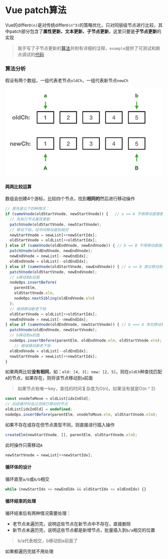 # Vue patch算法

Vue的differ`O(n)`是对传统differ`O(n^3)`的策略优化，只对同层级节点进行比较，其中patch部分包含了**属性更新、文本更新、子节点更新**，这里只要是**子节点更新**的实现

> 我手写了子节点更新的[算法](https://github.com/SevenGuns/patch/blob/66da73026545212e430a84ce9d6f5a048bd97733/example/vue.js#L5568)并附有详细的注释，`example`提供了可测试和断点调试的[代码](https://github.com/SevenGuns/patch/tree/master/example)



### 算法分析

假设有两个数组，一组代表老节点`oldCh`，一组代表新节点`newCh`

![image-20190826222947912](./public/image-20190826222947912.png)

#### 两两比较运算

数组会创建4个游标，比较四个节点，找到**相同的**然后进行移动操作

```javascript
// 首先是以下四种情况：
if (sameVnode(oldStartVnode, newStartVnode)) {   // a == A 不用移动直接更新
  // 先执行节点属性更新
  patchVnode(oldStartVnode, newStartVnode);
  // 移动下标，往中间移动直到相交
  newStartVnode = newList[++newStartIdx];
  oldStartVnode = oldList[++oldStartIdx];
} else if (sameVnode(oldEndVnode, newEndVnode)) { // b == B 不用移动直接更新
  patchVnode(oldEndVnode, newEndVnode);
  newEndVnode = newList[--newEndIdx];
  oldEndVnode = oldList[--oldEndIdx];
} else if (sameVnode(oldStartVnode, newEndVnode)) { // a == B 首位移动到末位
  patchVnode(oldStartVnode, newEndVnode);
  // a移动到b后面
  nodeOps.insertBefore(
    parentElm,
    oldStartVnode.elm,
    nodeOps.nextSibling(oldEndVnode.elm)
  );
  // 继续移动新老下标
  oldStartVnode = oldList[++oldStartIdx];
  newEndVnode = newList[--newEndIdx];
} else if (sameVnode(oldEndVnode, newStartVnode)) { // b === A 末位移动到首位
  patchVnode(oldEndVnode, newStartVnode);
  // b移动到a前面
  nodeOps.insertBefore(parentElm, oldEndVnode.elm, oldStartVnode.elm);
	// 继续移动新老下标
  oldEndVnode = oldList[--oldEndIdx];
  newStartVnode = newList[++newStartIdx];
}
```



如果两两比较**没有相同**，如：`old: [4, 3]; new: [2, 5]`，则在`oldCh`种查找匹配`A`的节点，如果存在，则将该节点移动到`a`前面

> 如果节点有唯一key，查找的时间复杂度为O(n)，如果没有就是O(n ^ 2)

```javascript
const vnodeToMove = oldList[idxInOld];
// 后续循环时会过滤掉已移动的节点
oldList[idxInOld] = undefined;
nodeOps.insertBefore(parentElm, vnodeToMove.elm, oldStartVnode.elm);
```

如果不存在或存在但节点类型不同，则直接进行插入操作

```javascript
createElm(newStartVnode, [], parentElm, oldStartVnode.elm);
```

此时操作只需移动`A`

```javascript
newStartVnode = newList[++newStartIdx];
```



#### 循环体的设计

循环直至`a/b`或`A/b`相交

```javascript
while (newStartIdx <= newEndIdx && oldStartIdx <= oldEndIdx) {}
```



#### 循环结束的处理

循环结束后有两种情况需要处理：

- 老节点未遍历完，说明这些节点在新节点中不存在，直接删除
- 新节点未遍历完，说明这些节点都是新增节点，批量插入到`b/a`相交的位置

> b/a代表相交，b移动到a前面了

如果都遍历完就不用处理